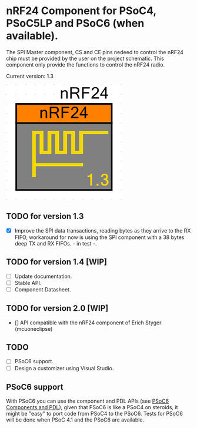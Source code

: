 # nRF24 Component for PSoC4, PSoC5LP and PSoC6 (when available).

The SPI Master component, CS and CE pins nedeed to control the nRF24 chip must be provided by the user on the project schematic. This component only provide the functions to control the nRF24 radio.

Current version: 1.3

![Component](img/v1_3.png)

## TODO for version 1.3
- [x] Improve the SPI data transactions, reading bytes as they arrive to the RX FIFO, workaround for now is using the SPI component with a 38 bytes deep TX and RX FIFOs. - in test -.

## TODO for version 1.4 [WIP]
- [ ] Update documentation.
- [ ] Stable API.
- [ ] Component Datasheet.

## TODO for version 2.0 [WIP]
- [] API compatible with the nRF24 component of Erich Styger (mcuoneclipse)

## TODO
- [ ] PSoC6 support.
- [ ] Design a customizer using Visual Studio.

## PSoC6 support
With PSoC6 you can use the component and PDL APIs (see [PSoC6 Components and PDL](http://www.cypress.com/blog/psoc-creator-news-and-information/psoc-6-components-and-pdl-drivers)), given that PSoC6 is like a PSoC4 on steroids, it might be "easy" to port code from PSoC4 to the PSoC6.
Tests for PSoC6 will be done when PSoC 4.1 and the PSoC6 are available.
